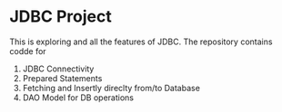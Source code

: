 # JDBC Project

This is exploring and all the features of JDBC. The repository contains codde for 

1. JDBC Connectivity
2. Prepared Statements
3. Fetching and Insertly direclty from/to Database
4. DAO Model for DB operations

